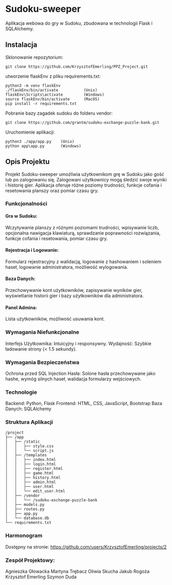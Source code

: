 # Sudoku-sweeper
Aplikacja webowa do gry w Sudoku, zbudowana w technologii Flask i SQLAlchemy.

## Instalacja
Sklonowanie repozytorium:
~~~
git clone https://github.com/KrzysztofEmerling/PPZ_Project.git
~~~

utworzenie flaskEnv z pliku requirements.txt:
~~~
python3 -m venv flaskEnv
./flaskEnv/bin/activate           (Unix)
flaskEnv\Scripts\activate         (Windows)
source flaskEnv/bin/activate      (MacOS)
pip install -r requirements.txt
~~~

Pobranie bazy zagadek sudoku do folderu vendor:
~~~
git clone https://github.com/grantm/sudoku-exchange-puzzle-bank.git
~~~

Uruchomienie aplikacji:
~~~
python3 ./app/app.py	(Unix)
python app\app.py		(Windows)
~~~

## Opis Projektu
Projekt Sudoku-sweeper umożliwia użytkownikom grę w Sudoku jako gość lub po zalogowaniu się. Zalogowani użytkownicy mogą śledzić swoje wyniki i historię gier. Aplikacja oferuje różne poziomy trudności, funkcje cofania i resetowania planszy oraz pomiar czasu gry.

### Funkcjonalności
#### Gra w Sudoku:
Wczytywanie planszy z różnymi poziomami trudności, wpisywanie liczb, opcjonalna nawigacja klawiaturą, sprawdzanie poprawności rozwiązania, funkcje cofania i resetowania, pomiar czasu gry.

#### Rejestracja i Logowanie:
Formularz rejestracyjny z walidacją, logowanie z hashowaniem i soleniem haseł, logowanie administratora, możliwość wylogowania.
#### Baza Danych:
Przechowywanie kont użytkowników, zapisywanie wyników gier, wyświetlanie historii gier i bazy użytkowników dla administratora.
#### Panel Admina:
Lista użytkowników, możliwość usuwania kont.

### Wymagania Niefunkcjonalne
Interfejs Użytkownika: Intuicyjny i responsywny.
Wydajność: Szybkie ładowanie strony (< 1.5 sekundy).

### Wymagania Bezpieczeństwa
Ochrona przed SQL Injection
Hasła: Solone hasła przechowywane jako hashe, wymóg silnych haseł, walidacja formularzy wejściowych.

### Technologie
Backend: Python, Flask
Frontend: HTML, CSS, JavaScript, Bootstrap
Baza Danych: SQLAlchemy

### Struktura Aplikacji
~~~
/project 
├── /app
│   ├── /static
│   │   ├── style.css
│   │   └── script.js
│   ├── /templates
│   │   ├── index.html
│   │   ├── login.html
│   │   ├── register.html
│   │   ├── game.html
│   │   ├── history.html
│   │   ├── admin.html
│   │   ├── user.html
│   │   └── edit_user.html
│   ├── /vendor
│   │   └── /sudoku-exchange-puzzle-bank
│   ├── models.py
│   ├── routes.py
│   ├── app.py
│   └── database.db
└── requirements.txt
~~~

### Harmonogram
Dostępny na stronie: https://github.com/users/KrzysztofEmerling/projects/2

### Zespół Projektowy:
Agnieszka Głowacka
Martyna Trębacz
Oliwia Skucha
Jakub Rogoża
Krzysztof Emerling
Szymon Duda
